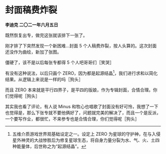 # 封面稿费炸裂
**李迪克	二〇二一年六月五日**

既然恢复出专，做完这张就该排下一张了。

刚才排了下突然发现一个新困难…封面 5 个人稿费炸裂，按人头算的。这次封面还没作为曲绘，新加了张图。

僵硬了，该不是以后每张专都得 5 个人吧哥哥们［笑哭］

有没有这种说法，以后只画个 ZERO，因为都是起源结晶[^1]，我们进行求和以简化结果。从逻辑上来说是一样的吗［狗头］

而且 ZERO 本来就是平行四界子，是平四的版娘，作为专辑封面，合情合理。你们觉得呢［狗头］

其实我也看了评论，有人说 Minus 和牧心也唱歌了封面没有好可怜，我想了一下也觉得是，那么下张专就不要他俩好了，问题就完美的解决了，而且一个是反派，一个要写作业，都很忙，不来参专也是合情合理，你们觉得呢［狗头］

[^1]: 五维介质游戏世界观基础设定之一。设定上 ZERO 为星球的守护神，在与入侵星外神灵的大战惨胜后为修复星球生态，将自身力量分裂为水、气、火、土四种能量体，后世称之为“起源结晶”。
